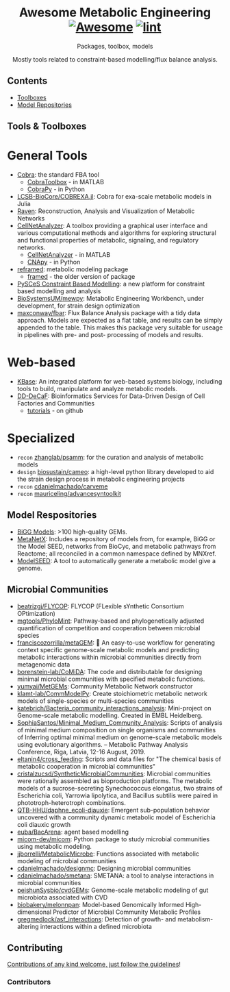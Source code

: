 <div align="center">

<!-- title -->

<!--lint ignore no-dead-urls-->
# Awesome Metabolic Engineering [![Awesome](https://awesome.re/badge.svg)](https://awesome.re) [![lint](https://github.com/fawzisal/awesome-metabolic-engineering/actions/workflows/lint.yaml/badge.svg)](https://github.com/fawzisal/awesome-metabolic-engineering/actions/workflows/lint.yaml)

<!-- subtitle -->

Packages, toolbox, models

<!-- image -->

<!-- <a href=" target="_blank" rel="noopener noreferrer">
  <img src=" />
</a> -->

<!-- description -->

Mostly tools related to constraint-based modelling/flux balance analysis.

</div>

<!-- TOC -->

## Contents

- [Toolboxes](#toolboxes)
- [Model Repositories](#model-repositories)
<!--
- [Abbreviations](#abbreviations)
- [Follow](#follow)
 -->

<!-- CONTENT -->

## Tools & Toolboxes

# General Tools
- [Cobra](https://github.com/opencobra): the standard FBA tool
	+ [CobraToolbox](https://github.com/opencobra/CobraToolbox) - in MATLAB
	+ [CobraPy](https://github.com/opencobra/CobraPy) - in Python
- [LCSB-BioCore/COBREXA.jl](https://github.com/LCSB-BioCore/COBREXA.jl): Cobra for exa-scale metabolic models in Julia
- [Raven](https://github.com/SysBioChalmers/RAVEN/): Reconstruction, Analysis and Visualization of Metabolic Networks
- [CellNetAnalyzer](https://www2.mpi-magdeburg.mpg.de/projects/cna/cna.html): A toolbox providing a graphical user interface and various computational methods and algorithms for exploring structural and functional properties of metabolic, signaling, and regulatory networks.
	+ [CellNetAnalyzer](https://www2.mpi-magdeburg.mpg.de/projects/cna/cna.html) - in MATLAB
	+ [CNApy](https://github.com/cnapy-org/CNApy) - in Python
- [reframed](https://github.com/cdanielmachado/reframed): metabolic modeling package
	+ [framed](https://github.com/cdanielmachado/framed) - the older version of package
- [PySCeS Constraint Based Modelling](https://github.com/SystemsBioinformatics/cbmpy): a new platform for constraint based modelling and analysis
- [BioSystemsUM/mewpy](https://github.com/BioSystemsUM/mewpy): Metabolic Engineering Workbench, under development, for strain design optimization
- [maxconway/fbar](https://github.com/maxconway/fbar): Flux Balance Analysis package with a tidy data approach. Models are expected as a flat table, and results can be simply appended to the table. This makes this package very suitable for useage in pipelines with pre- and post- processing of models and results.

# Web-based
- [KBase](https://www.kbase.us/): An integrated platform for web-based systems biology, including tools to build, manipulate and analyze metabolic models.
- [DD-DeCaF](https://caffeine.dd-decaf.eu/): Bioinformatics Services for Data-Driven Design of Cell Factories and Communities
	+ [tutorials](https://github.com/DD-DeCaF/tutorials) - on github

# Specialized
- `recon` [zhanglab/psamm](https://github.com/zhanglab/psamm): for the curation and analysis of metabolic models
- `design` [biosustain/cameo](https://github.com/biosustain/cameo): a high-level python library developed to aid the strain design process in metabolic engineering projects
- `recon` [cdanielmachado/carveme](https://github.com/cdanielmachado/carveme)
- `recon` [mauriceling/advancesyntoolkit](https://github.com/mauriceling/advancesyntoolkit)

## Model Respositories

- [BiGG Models](http://bigg.ucsd.edu/): >100 high-quality GEMs.
- [MetaNetX](https://www.metanetx.org/): Includes a repository of models from, for example, BiGG or the Model SEED, networks from BioCyc, and metabolic pathways from Reactome; all reconciled in a common namespace defined by MNXref.
- [ModelSEED](https://modelseed.org/): A tool to automatically generate a metabolic model give a genome.

## Microbial Communities
- [beatrizgj/FLYCOP](https://github.com/beatrizgj/FLYCOP): FLYCOP (FLexible sYnthetic Consortium OPtimization)
- [mgtools/PhyloMint](https://github.com/mgtools/PhyloMint): Pathway-based and phylogenetically adjusted quantification of competition and cooperation between microbial species
- [franciscozorrilla/metaGEM](https://github.com/franciscozorrilla/metaGEM): :gem: An easy-to-use workflow for generating context specific genome-scale metabolic models and predicting metabolic interactions within microbial communities directly from metagenomic data
- [borenstein-lab/CoMiDA](https://github.com/borenstein-lab/CoMiDA): The code and distributable for designing minimal microbial communities with specified metabolic functions.
- [yumyai/MetGEMs](https://github.com/yumyai/MetGEMs): Community Metabolic Network constructor
- [klamt-lab/CommModelPy](https://github.com/klamt-lab/CommModelPy): Create stoichiometric metabolic network models of single-species or multi-species communities
- [katebrich/Bacteria_community_interactions_analysis](https://github.com/katebrich/Bacteria_community_interactions_analysis): Mini-project on Genome-scale metabolic modelling. Created in EMBL Heidelberg.
- [SophiaSantos/Minimal_Medium_Community_Analysis](https://github.com/SophiaSantos/Minimal_Medium_Community_Analysis): Scripts of analysis of minimal medium composition on single organisms and communities of Inferring optimal minimal medium on genome-scale metabolic models using evolutionary algorithms. – Metabolic Pathway Analysis Conference, Riga, Latvia, 12-16 August, 2019.
- [eltanin4/cross_feeding](https://github.com/eltanin4/cross_feeding): Scripts and data files for "The chemical basis of metabolic cooperation in microbial communities"
- [cristalzucsd/SyntheticMicrobialCommunities](https://github.com/cristalzucsd/SyntheticMicrobialCommunities): Microbial communities were rationally assembled as bioproduction platforms. The metabolic models of a sucrose-secreting Synechococcus elongatus, two strains of Escherichia coli, Yarrowia lipolytica, and Bacillus subtilis were paired in phototroph-heterotroph combinations. 
- [QTB-HHU/daphne_ecoli-diauxie](https://github.com/QTB-HHU/daphne_ecoli-diauxie): Emergent sub-population behavior uncovered with a community dynamic metabolic model of Escherichia coli diauxic growth
- [euba/BacArena](https://github.com/euba/BacArena): agent based modelling
- [micom-dev/micom](https://github.com/micom-dev/micom): Python package to study microbial communities using metabolic modeling.
- [jjborrelli/MetabolicMicrobe](https://github.com/jjborrelli/MetabolicMicrobe): Functions associated with metabolic modeling of microbial communities
- [cdanielmachado/designmc](https://github.com/cdanielmachado/designmc): Designing microbial communities
- [cdanielmachado/smetana](https://github.com/cdanielmachado/smetana): SMETANA: a tool to analyse interactions in microbial communities
- [peishunSysbio/cvdGEMs](https://github.com/peishunSysbio/cvdGEMs): Genome-scale metabolic modeling of gut microbiota associated with CVD
- [biobakery/melonnpan](https://github.com/biobakery/melonnpan): Model-based Genomically Informed High-dimensional Predictor of Microbial Community Metabolic Profiles
- [gregmedlock/asf_interactions](https://github.com/gregmedlock/asf_interactions): Detection of growth- and metabolism-altering interactions within a defined microbiota

<!-- END CONTENT -->

<!-- ## Follow -->

<!-- list people worth following on social sites (Twitter, LinkedIn, GitHub, YouTube etc.) -->

<!-- Who else should we be following!? -->

## Contributing

[Contributions of any kind welcome, just follow the guidelines](contributing.md)!

### Contributors

<!-- [Thanks goes to these contributors](https://github.com/fawzisal/awesome-metabolic-engineering/graphs/contributors)! -->
